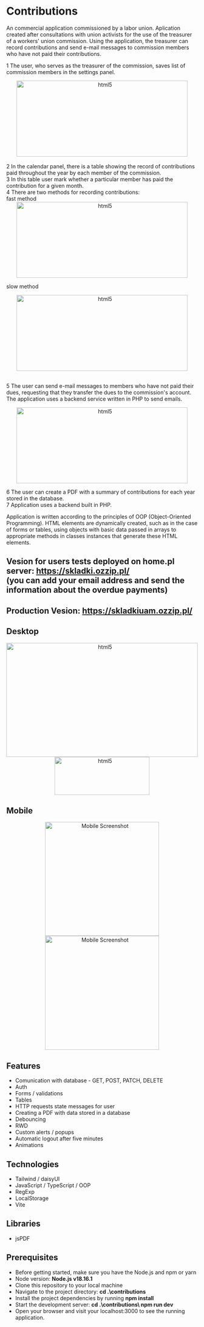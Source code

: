 # Contributions

An commercial application commissioned by a labor union. Aplication created after consultations with union activists for the use of the treasurer of a workers' union commission.  Using the application, the treasurer can record contributions and send e-mail messages to commission members who have not paid their contributions.

1 The user, who serves as the treasurer of the commission, saves list of commission members in the settings panel. </br>


   <div align="center">
  <img src="https://github.com/Krzysztofe/contributions/assets/96065197/0f9d89af-b1ed-4790-b4bb-aeb87f0abd47" alt="html5" width="450" height="200" /> 
</div> 
<br/>
2 In the calendar panel, there is a table showing the record of contributions paid throughout the year by each member of the commission. </br>3 In this table user mark whether a particular member has paid the contribution for a given month. </br> 4 There are two methods for recording contributions:
<br/>
fast method </br> 
  <div align="center">
  <img src="https://github.com/Krzysztofe/contributions/assets/96065197/d99e2b8b-15f6-4055-93cf-d8a6287d85fb" alt="html5" width="450" height="200" /> 
</div>

slow method </br>

  <div align="center">
  <img src="https://github.com/Krzysztofe/contributions/assets/96065197/bf9b1059-7f91-4117-b083-fef45a78d177" alt="html5" width="450" height="200" /> 
</div>
</br>

5 The user can send e-mail messages to members who have not paid their dues, requesting that they transfer the dues to the commission's account. The application uses a backend service written in PHP to send emails. </br>

  <div align="center">
  <img src="https://github.com/user-attachments/assets/51dfcbef-64b3-43d5-8557-df54bf646153" alt="html5" width="450" height="200" /> 
</div>



6 The user can create a PDF with a summary of contributions for each year stored in the database. </br> 7 Application uses a backend built in PHP.

Application is written according to the principles of OOP (Object-Oriented Programming). HTML elements are dynamically created, such as in the case of forms or tables, using objects with basic data passed in arrays to appropriate methods in classes instances that generate these HTML elements.


## Vesion for users tests deployed on home.pl server: https://skladki.ozzip.pl/ <br/> <div>(you can add your email address and send the information about the overdue payments)</div>

## Production Vesion: https://skladkiuam.ozzip.pl/

## Desktop


<div align="center">
 <img src="https://github.com/Krzysztofe/contributions/assets/96065197/8dff3070-34db-4d3d-b089-e2e67ba1fa93" alt="html5" width="504" height="300" margin = "30"/> 
</div>
 <div align="center">
 <img src="https://github.com/Krzysztofe/contributions/assets/96065197/c1a943da-f44f-4dce-ac98-17992bc169b4" alt="html5" width="250" height="100" margin = "30"/> 
</div>

## Mobile




 <div align="center">
<img src="https://github.com/Krzysztofe/contributions/assets/96065197/d8341b6c-c52c-4c5d-b7b3-e80614923e47" width="300" alt="Mobile Screenshot" margin="30">

  <img src="https://github.com/Krzysztofe/contributions/assets/96065197/bc340947-f8fd-476e-b0ef-5e7f34725530" width="300" alt="Mobile Screenshot">
</div>

## Features

* Comunication with database - GET, POST, PATCH, DELETE
* Auth 
* Forms / validations
* Tables
* HTTP requests state messages for user
* Creating a PDF with data stored in a database
* Debouncing
* RWD
* Custom alerts / popups
* Automatic logout after five minutes
* Animations


## Technologies

* Tailwind / daisyUI
* JavaScript / TypeScript / OOP
* RegExp
* LocalStorage
* Vite

## Libraries

* jsPDF

## Prerequisites
* Before getting started, make sure you have the Node.js and npm or yarn
* Node version: **Node.js v18.16.1**
* Clone this repository to your local machine
* Navigate to the project directory: **cd .\contributions**
* Install the project dependencies by running **npm install** 
* Start the development server: **cd .\contributions\ npm run dev** 
* Open your browser and visit your localhost:3000 to see the running application.
